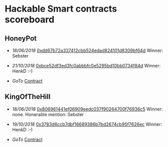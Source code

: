 # Hackable Smart contracts scoreboard

## HoneyPot
* *18/06/2018* [0xdd67b72a337412cbb524edad824101d8309bf64d](https://ropsten.etherscan.io/address/0xdd67b72a337412cbb524edad824101d8309bf64d)
Winner: Sebster

* *21/10/2018* 
[0xbce52df3ed3fc0abbbfc0e5295bd10bb0734f84d](https://ropsten.etherscan.io/address/0xbce52df3ed3fc0abbbfc0e5295bd10bb0734f84d)
Winner: HenkD :-)

* *GoTo* [Contract](https://ropsten.etherscan.io/address/0x47a40aec7384ba74c2e0913afa8f142619af86ba)

## KingOfTheHill
* *18/06/2018* [0x806961441ef06909eedc037f90264700f76936c5](https://ropsten.etherscan.io/address/0x806961441ef06909eedc037f90264700f76936c5) Winner: none. Honerable mention: Sebster

* *19/10/2018* 
[0x3783d6ccb7dbf16689386b7bd2674cb95f7626ec](https://ropsten.etherscan.io/address/0x3783d6ccb7dbf16689386b7bd2674cb95f7626ec)
Winner: HenkD :-)

* *GoTo* [Contract](https://ropsten.etherscan.io/address/0xc151133b0490257c78c018b9edab2421bc3ef121)
